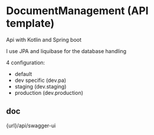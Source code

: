 # DocumentManagement (API template)

Api with Kotlin and Spring boot

I use JPA and liquibase for the database handling

4 configuration:
- default
- dev specific (dev.pa)
- staging (dev.staging)
- production (dev.production)

## doc

{url}/api/swagger-ui
